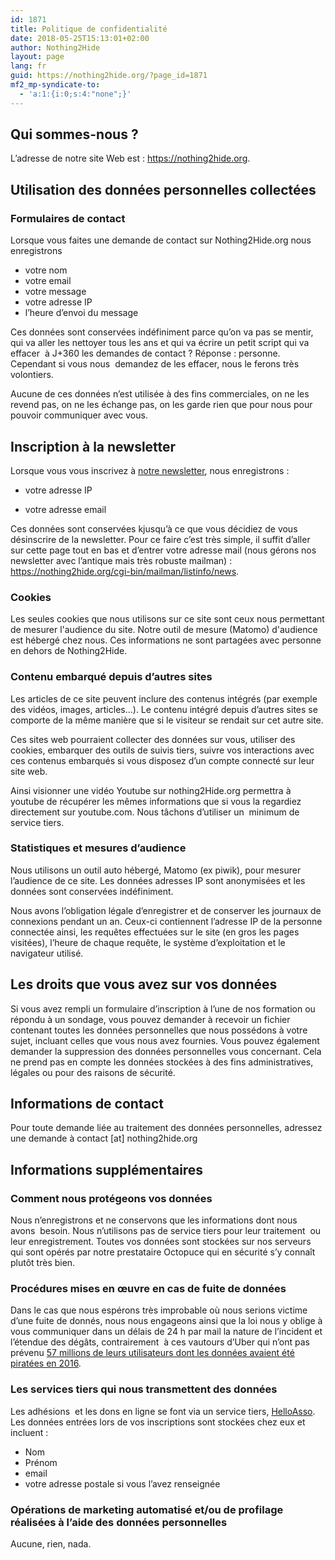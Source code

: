 ```yaml
---
id: 1871
title: Politique de confidentialité
date: 2018-05-25T15:13:01+02:00
author: Nothing2Hide
layout: page
lang: fr
guid: https://nothing2hide.org/?page_id=1871
mf2_mp-syndicate-to:
  - 'a:1:{i:0;s:4:"none";}'
---
```

## Qui sommes-nous&nbsp;?

L’adresse de notre site Web est&nbsp;: https://nothing2hide.org.

## Utilisation des données personnelles collectées


### Formulaires de contact

Lorsque vous faites une demande de contact sur Nothing2Hide.org nous enregistrons

  * votre nom
  * votre email
  * votre message
  * votre adresse IP
  * l&rsquo;heure d&rsquo;envoi du message

Ces données sont conservées indéfiniment parce qu&rsquo;on va pas se mentir, qui va aller les nettoyer tous les ans et qui va écrire un petit script qui va effacer&nbsp; à J+360 les demandes de contact ? Réponse : personne. Cependant si vous nous&nbsp; demandez de les effacer, nous le ferons très volontiers.

Aucune de ces données n&rsquo;est utilisée à des fins commerciales, on ne les revend pas, on ne les échange pas, on les garde rien que pour nous pour pouvoir communiquer avec vous.

## Inscription à la newsletter  

Lorsque vous vous inscrivez à [notre newsletter](https://nothing2hide.org/fr/newsletter/), nous enregistrons :

  * votre adresse IP  
    
  * votre adresse email

Ces données sont conservées kjusqu&rsquo;à ce que vous décidiez de vous désinscrire de la newsletter. Pour ce faire c&rsquo;est très simple, il suffit d&rsquo;aller sur cette page tout en bas et d&rsquo;entrer votre adresse mail (nous gérons nos newsletter avec l&rsquo;antique mais très robuste mailman) : <https://nothing2hide.org/cgi-bin/mailman/listinfo/news>.  


### Cookies

Les seules cookies que nous utilisons sur ce site sont ceux nous permettant de mesurer l'audience du site. Notre outil de mesure (Matomo) d'audience est hébergé chez nous. Ces informations ne sont partagées avec personne en dehors de Nothing2Hide.

### Contenu embarqué depuis d’autres sites

Les articles de ce site peuvent inclure des contenus intégrés (par exemple des vidéos, images, articles…). Le contenu intégré depuis d’autres sites se comporte de la même manière que si le visiteur se rendait sur cet autre site.

Ces sites web pourraient collecter des données sur vous, utiliser des cookies, embarquer des outils de suivis tiers, suivre vos interactions avec ces contenus embarqués si vous disposez d’un compte connecté sur leur site web.

Ainsi visionner une vidéo Youtube sur nothing2Hide.org permettra à youtube de récupérer les mêmes informations que si vous la regardiez directement sur youtube.com. Nous tâchons d&rsquo;utiliser un&nbsp; minimum de service tiers.

### Statistiques et mesures d’audience

Nous utilisons un outil auto hébergé, Matomo (ex piwik), pour mesurer l&rsquo;audience de ce site. Les données adresses IP sont anonymisées et les données sont conservées indéfiniment. 

Nous avons l&rsquo;obligation légale d&rsquo;enregistrer et de conserver les journaux de connexions pendant un an. Ceux-ci contiennent l&rsquo;adresse IP de la personne connectée ainsi, les requêtes effectuées sur le site (en gros les pages visitées), l&rsquo;heure de chaque requête, le système d&rsquo;exploitation et le navigateur utilisé.


## Les droits que vous avez sur vos données

Si vous avez rempli un formulaire d&rsquo;inscription à l&rsquo;une de nos formation ou répondu à un sondage, vous pouvez demander à recevoir un fichier contenant toutes les données personnelles que nous possédons à votre sujet, incluant celles que vous nous avez fournies. Vous pouvez également demander la suppression des données personnelles vous concernant. Cela ne prend pas en compte les données stockées à des fins administratives, légales ou pour des raisons de sécurité.

## Informations de contact

Pour toute demande liée au traitement des données personnelles, adressez une demande à contact [at] nothing2hide.org

## Informations supplémentaires

### Comment nous protégeons vos données

Nous n&rsquo;enregistrons et ne conservons que les informations dont nous avons&nbsp; besoin. Nous n&rsquo;utilisons pas de service tiers pour leur traitement&nbsp; ou leur enregistrement. Toutes vos données sont stockées sur nos serveurs qui sont opérés par notre prestataire Octopuce qui en sécurité s&rsquo;y connaît plutôt très bien.

### Procédures mises en œuvre en cas de fuite de données

Dans le cas que nous espérons très improbable où nous serions victime d&rsquo;une fuite de donnés, nous nous engageons ainsi que la loi nous y oblige à vous communiquer dans un délais de 24 h par mail la nature de l&rsquo;incident et l&rsquo;étendue des dégâts, contrairement&nbsp; à ces vautours d&rsquo;Uber qui n&rsquo;ont pas prévenu [57 millions de leurs utilisateurs dont les données avaient été piratées en 2016](https://interestingengineering.com/the-hacker-behind-the-enormous-uber-data-leak-has-been-found).

### Les services tiers qui nous transmettent des données

Les adhésions&nbsp; et les dons en ligne se font via un service tiers, [HelloAsso](https://www.helloasso.com/). Les données entrées lors de vos inscriptions sont stockées chez eux et incluent :

  * Nom
  * Prénom
  * email
  * votre adresse postale si vous l&rsquo;avez renseignée

### Opérations de marketing automatisé et/ou de profilage réalisées à l’aide des données personnelles

Aucune, rien, nada.

